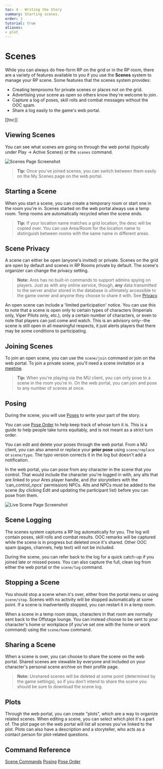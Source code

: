 ```yaml
---
toc: 4 - Writing the Story
summary: Starting scenes.
order: 1
tutorial: true
aliases:
- plot
---
```


# Scenes

While you can always do free-form RP on the grid or in the RP room, there are a variety of features available to you if you use the **Scenes** system to manage your RP scene.  Some features that the scenes system provides:

* Creating temprooms for private scenes or places not on the grid.
* Advertising your scene as open so others know they're welcome to join.
* Capture a log of poses, skill rolls and combat messages without the OOC spam.
* Share a log easily to the game's web portal.

[[toc]]

## Viewing Scenes

You can see what scenes are going on through the web portal (typically under Play -> Active Scenes) or the `scenes` command.

![Scenes Page Screenshot](https://aresmush.com/images/help-images/scenes.png)

> **Tip:** Once you've joined scenes, you can switch between them easily on the My Scenes page on the web portal.

## Starting a Scene

When you start a scene, you can create a temporary room or start one in the room you're in.  Scenes started on the web portal always use a temp room.  Temp rooms are automatically recycled when the scene ends.

> **Tip:** If your location name matches a grid location, the desc will be copied over.  You can use Area/Room for the location name to distinguish between rooms with the same name in different areas.

## Scene Privacy

A scene can either be open (anyone's invited) or private.  Scenes on the grid are open by default and scenes in RP Rooms private by default.  The scene's organizer can change the privacy setting. 

> **Note:** Ares has no built-in commands to support admins spying on players.  Just as with any online service, though, **any** data transmitted to the server and/or stored in the database is ultimately accessible to the game owner and anyone they choose to share it with.  See [Privacy](/help/privacy).

An open scene can include a 'limited participation' notice. You can use this to note that a scene is open only to certain types of characters (Imperials only, Viper Pilots only, etc.), only a certain number of characters, or even to note that players can just come and watch. This is an advisory only--the scene is still open in all meaningful respects, it just alerts players that there may be some conditions to participating.

## Joining Scenes

To join an open scene, you can use the `scene/join` command or join on the web portal.  To join a private scene, you'll need a scene invitation or a [meetme](/help/meetme). 

> **Tip:** When you're playing via the MU client, you can only pose to a scene in the room you're in.  On the web portal, you can join and pose to any number of scenes at once.

## Posing

During the scene, you will use [Poses](/help/posing_tutorial) to write your part of the story.

You can use [Pose Order](/help/pose_order) to help keep track of whose turn it is. This is a guide to help people take turns equitably, and is not meant as a strict turn order.

You can edit and delete your poses through the web portal. From a MU client, you can also amend or replace your **prior pose** using `scene/replace` or `scene/typo`.  The typo version corrects it in the log but doesn't add a notification.

In the web portal, you can pose from any character in the scene that you control.  That would include the character you're logged in with, any alts that are linked to your Ares player handle, and (for storytellers with the 'can_control_npcs' permission) NPCs.  Alts and NPCs must be added to the scene (by clicking Edit and updating the participant list) before you can pose from them.

![Live Scene Page Screenshot](https://aresmush.com/images/help-images/scene-live.png)

## Scene Logging

The scenes system captures a RP log automatically for you.  The log will contain poses, skill rolls and combat results.  OOC remarks will be captured while the scene is in progress but deleted once it's shared.  Other OOC spam (pages, channels, help text) will not be included.

During the scene, you can refer back to the log for a quick catch-up if you joined late or missed poses.  You can also capture the full, clean log from either the web portal or the `scene/log` command.

## Stopping a Scene

You should stop a scene when it's over, either from the portal menu or using `scene/stop`.  Scenes with no activity will be stopped automatically at some point.  If a scene is inadvertently stopped, you can restart it in a temp room.

When a scene in a temp room stops, characters in that room are normally sent back to the Offstage lounge.  You can instead choose to be sent to your character's home or workplace (if you've set one with the home or work command) using the `scene/home` command.

## Sharing a Scene

When a scene is over, you can choose to share the scene on the web portal.  Shared scenes are viewable by everyone and included on your character's personal scene archive on their profile page.

> **Note:** Unshared scenes will be deleted at some point (determined by the game settings), so if you don't intend to share the scene you should be sure to download the scene log.

## Plots

Through the web portal, you can create "plots", which are a way to organize related scenes.  When editing a scene, you can select which plot it's a part of.  The plot page on the web portal will list all scenes you've linked to the plot. Plots can also have a description and a storyteller, who acts as a contact person for plot-related questions.

## Command Reference

[Scene Commands](/help/scenes)
[Posing](/help/posing)
[Pose Order](/help/pose_order)